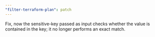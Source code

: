 ```yaml
---
"filter-terraform-plan": patch
---
```


Fix, now the sensitive-key passed as input checks whether the value is contained in the key; it no longer performs an exact match.

